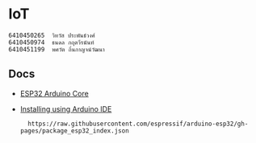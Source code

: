# IoT

    6410450265  วิทวัส ประพันธ์วงศ์
    6410450974  ธนดล กฤตวีรนันท์
    6410451199  พศวัต ถิ่นกาญจน์วัฒนา


## Docs

- [ESP32 Arduino Core](https://docs.espressif.com/projects/arduino-esp32/en/latest/index.html)
- [Installing using Arduino IDE](https://docs.espressif.com/projects/arduino-esp32/en/latest/installing.html#installing-using-arduino-ide)

        https://raw.githubusercontent.com/espressif/arduino-esp32/gh-pages/package_esp32_index.json
